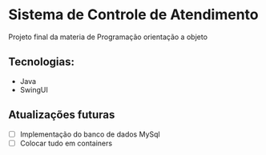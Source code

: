 # Sistema de Controle de Atendimento

Projeto final da materia de Programação orientação a objeto

## Tecnologias:
- Java
- SwingUI

## Atualizações futuras
- [ ] Implementação do banco de dados MySql
- [ ] Colocar tudo em containers 